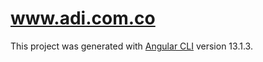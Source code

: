 # www.adi.com.co

This project was generated with [Angular CLI](https://github.com/angular/angular-cli) version 13.1.3.
